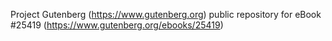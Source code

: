 Project Gutenberg (https://www.gutenberg.org) public repository for eBook #25419 (https://www.gutenberg.org/ebooks/25419)
